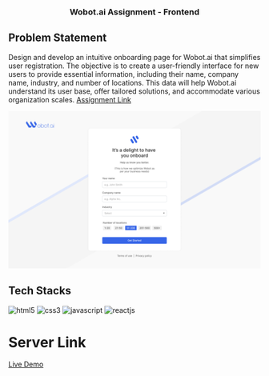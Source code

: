 <h3 align="center">Wobot.ai Assignment - Frontend</h3>

## Problem Statement

Design and develop an intuitive onboarding page for Wobot.ai that simplifies user registration. The objective is to create a user-friendly interface for new users to provide essential information, including their name, company name, industry, and number of locations. This data will help Wobot.ai understand its user base, offer tailored solutions, and accommodate various organization scales.
[Assignment Link](https://www.figma.com/file/ycUQvItQwK42b1nhLemhbF/HC-Team-Post---Wareesha?node-id=45%3A19&t=AqAnREjjNPU79swi-1)

<img src="./public/screen.png" alt="screenshot">

## Tech Stacks
<p aligin="center">
<img src="https://img.shields.io/badge/HTML5-E34F26?style=for-the-badge&logo=html5&logoColor=white" alt="html5"/>
<img src="https://img.shields.io/badge/CSS3-1572B6?style=for-the-badge&logo=css3&logoColor=white" alt="css3"/>
<img src="https://img.shields.io/badge/JavaScript-323330?style=for-the-badge&logo=javascript&logoColor=F7DF1E" alt="javascript"/>
  <img src="https://img.shields.io/badge/React-20232A?style=for-the-badge&logo=react&logoColor=61DAFB" alt="reactjs" />
  </p>


# Server Link
[Live Demo](https://wobot-ai-theta.vercel.app/)